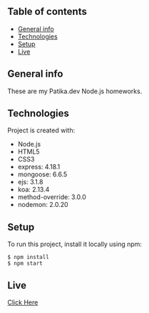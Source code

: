 ## Table of contents
- [General info](#general-info)
- [Technologies](#technologies)
- [Setup](#setup)
- [Live](#live)

## General info
These are my Patika.dev Node.js homeworks.
	
## Technologies
Project is created with:
* Node.js
* HTML5
* CSS3
* express: 4.18.1
* mongoose: 6.6.5
* ejs: 3.1.8
* koa: 2.13.4
* method-override: 3.0.0
* nodemon: 2.0.20

	
## Setup
To run this project, install it locally using npm:

```
$ npm install
$ npm start
```

## Live
[Click Here](https://hamza-cleanblog.herokuapp.com/)
